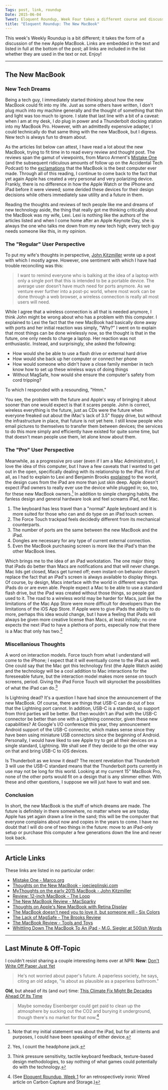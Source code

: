 ```yaml
---
Tags: post, link, roundup
Date: 2015-06-04
Tweet: Eloquent Roundup, Week Four takes a different course and discusses the new MacBook, while providing a variety of links on the subject.
title: "Eloquent Roundup: The New MacBook"
---
```


This week's Weekly Roundup is a bit different; it takes the form of a discussion of the new Apple MacBook. Links are embedded in the text and listed in full at the bottom of the post; all links are included in the list whether they are used in the text or not. Enjoy!

---

## The New MacBook

### New Tech Dreams

Being a tech guy, I immediately started thinking about how the new MacBook could fit into my life. Just as some others have written, I don't plug much into my machine generally and the thought of something that thin and light was too much to ignore. I state that last line with a bit of a caveat: when I am at my desk, I *do* plug in power and a Thunderbolt docking station into my MacBook Pro. However, with an admittedly expensive adapter, I could technically do that same thing with the new MacBook, but I digress. New tech is always fun to dream about.

As the articles list below can attest, I have read a lot about the new MacBook, trying to fit time in to read every review and thought post. The reviews span the gamut of viewpoints, from Marco Arment's [Mistake One](http://www.marco.org/2015/05/19/mistake-one) (and the subsequent ridiculous amounts of follow up on the Accidental Tech Podcast) to the [exclamations](https://twitter.com/cdixon/status/605570336004784128 "Chris Dixon (@cdixon) - Twitter") that the MacBook is the best computer ever made. Through all of this reading, I continue to come back to the fact that yet again Apple has created a very personal and very polarizing device. Frankly, there is no difference in how the Apple Watch or the iPhone and iPad before it were viewed; some derided these devices for their design decisions while others immediately saw utility and a future in them.

Reading the thoughts and reviews of tech people like me and dreams of new technology aside, the thing that really got me thinking critically about the MacBook was my wife, Lexi. Lexi is nothing like the authors of the articles listed and when I come home after an Apple Keynote Day, she is always the one who talks me down from my new tech high; every tech guy needs someone like this, in my opinion.

### The "Regular" User Perspective

To put my wife's thoughts in perspective, [John Kitzmiller](http://www.johnkitzmiller.com/blog/my-thoughts-on-the-early-2015-macbook/) wrote up a post with which I mostly agree. However, one sentiment with which I have had trouble reconciling was this:

> I want to remind everyone who is balking at the idea of a laptop with only a single port that this is intended to be a portable device. The average user doesn’t have much need for ports anymore. As we venture ever further into a post-pc world, where most work can be done through a web browser, a wireless connection is really all most users will need.

While I agree that a wireless connection is all that is needed anymore, I think John might be wrong about who has a problem with this computer. I explained to Lexi the fact that the new MacBook had basically done away with ports and her initial reaction was simply, "Why?" I went on to explain that most things can be done wirelessly now, so the thought is that in the future, one only needs to charge a laptop. Her reaction was not enthusiastic. Instead, and surprisingly, she asked the following:

+ How would she be able to use a  flash drive or external hard drive
+ How would she back up her computer or connect her phone
+ How would someone who didn't have a close family member in tech know how to set up these wireless ways of doing things
+ Without MagSafe, how would she ensure the computer's safety from cord tripping?

To which I responded with a resounding, "Hmm."

You see, the problem with the future and Apple's way of bringing it about sooner than one would expect is that it scares people. John is correct, wireless everything is the future, just as CDs were the future when everyone freaked out about the iMac's lack of 3.5" floppy drive, but without the infrastructure in place, that future is not yet here. I still know people who email pictures to themselves to transfer them between devices; the services to do this more simply and efficiently have existed for quite some time, but that doesn't mean people use them, let alone know about them.

### The "Pro" User Perspective

Meanwhile, as a progressive pro user (even if I am a Mac Administrator), I love the idea of this computer, but I have a few caveats that I wanted to get out in the open, specifically dealing with its relationship to the iPad. First of all, as I had to explain to Lexi and Benjamin Brooks [explained](https://brooksreview.net/2015/03/the-lack-of-magsafe/) to the world, the design cues from the iPad are more than just skin deep. Apple doesn't expect iPad owners to really ever use the device while plugged in; so, too, for these new MacBook owners.[^1] In addition to simple charging habits, the fanless design and general hardware look and feel screams iPad, not Mac.

1. The keyboard has less travel than a "normal" Apple keyboard and it is more suited for those who can and do type on an iPad touch screen. 
2. The Force Touch trackpad feels decidedly different from its mechanical counterparts.
3. The number of ports are the same between the new MacBook and the iPad.
4. Dongles are necessary for any type of current external connection.
5. Even the MacBook purchasing screen is more like the iPad's than the other MacBook lines.

Which brings me to the idea of an iPad workstation. The one major thing that iPads do better than Macs are notifications and that will never change. Mac lids get closed, Macs get turned off; even instant-on behavior doesn't replace the fact that an iPad's screen is always available to display things. Of course, by design, Macs interface with the world in different ways than iPads do or are even able. People expect a Mac to be able to use a standard flash drive, but the iPad was created without those things, so people got used to it. The road to a wireless world may be harder for Macs, just like the limitations of the Mac App Store were more difficult for developers than the limitations of the iOS App Store. If Apple were to give iPads the ability to do more, perhaps this idea would change, but I have a feeling that iPads will always be given more creative license than Macs, at least initially; no one expects the next iPad to have a plethora of ports, especially now that there is a Mac that only has two.[^2]

### Miscellanious Thoughts

A word on interaction models. Force touch from what I understand will come to the iPhone; I expect that it will eventually come to the iPad as well. One could say that the Mac got this technology first (the Apple Watch aside) and the technology will be a cool addition to Mac interactions for the foreseeable future, but the interaction model makes more sense on touch screens, period. Giving the iPad Force Touch will skyrocket the possibilities of what the iPad can do.[^3]

Is Lightning dead? It's a question I have had since the announcement of the new MacBook. Of course, there are things that USB-C can do out of box that the Lightning port cannot. In addition, USB-C is a standard, so support from third parties will be better. But then wouldn't an iPad with the USB-C connector be better than one with a Lightning connector, given these new capabilities? At Google's I/O conference this year, they announcement Android support of the USB-C connector, which makes sense since they have been using miniature USB connectors since the beginning of Android. Personally, I would have liked to see Apple try to get all their devices on a single standard, Lightning. We shall see if they decide to go the other way on that and bring USB-C to iOS devices.

Is Thunderbolt as we know it dead? The recent revelation that Thunderbolt 3 will use the USB-C standard means that the Thunderbolt ports currently in use may not be long for this world. Looking at my current 15" MacBook Pro, none of the other ports would fit on a design that is any slimmer either. With these and other questions, I suppose we will just have to wait and see.

### Conclusion

In short, the new MacBook is the stuff of which dreams are made. The future is definitely in there somewhere, no matter where we are today. Apple has yet again drawn a line in the sand; this will be the computer that everyone complains about now and copies in the years to come. I have no doubt that I will do one of two things in the future: move to an iPad-only setup or purchase this computer a few generations down the line and never look back.

---

## Article Links
These links are listed in no particular order:

+ [Mistake One - Marco.org](http://www.marco.org/2015/05/19/mistake-one)
+ [Thoughts on the New MacBook - joecieplinski.com](http://www.joecieplinski.com/blog/2015/05/06/thoughts-on-the-new-macbook/)
+ [MyThoughts on the early 2015 MacBook - John Kitzmiller](http://www.johnkitzmiller.com/blog/my-thoughts-on-the-early-2015-macbook/)
+ [Review: 12-inch MacBook - The Loop](http://www.loopinsight.com/2015/04/09/review-12-inch-macbook/)
+ [The New MacBook Review - MacSparky](http://macsparky.com/blog/2015/4/the-new-macbook-review)
+ [Thoughts on Apple's New MacBook with Retina Display](http://www.512pixels.net/blog/2015/3/thoughts-on-apples-new-macbook-with-retina-display)
+ [The MacBook doesn’t need you to love it, but someone will - Six Colors](http://sixcolors.com/post/2015/03/the-macbook-doesnt-need-you-to-love-it-but-someone-will/)
+ [The Lack of MagSafe - The Brooks Review](https://brooksreview.net/2015/03/the-lack-of-magsafe/)
+ [The MacBook Review - Tools and Toys](http://toolsandtoys.net/reviews/macbook-review/)
+ [Whittling Down The MacBook To An iPad - M.G. Siegler at 500ish Words](https://500ish.com/whittling-down-the-macbook-to-an-ipad-ea86c070f24b)

---

## Last Minute & Off-Topic
I couldn't resist sharing a couple interesting items over at NPR:
**New**: [Don't Write Off Paper Just Yet](http://www.npr.org/2015/05/26/408794149/dont-write-off-paper-just-yet)
> He's not worried about paper's future. A paperless society, he says, citing an old adage, "is about as plausible as a paperless bathroom."


**Old**, but ahead of its (and our) time: [This Climate Fix Might Be Decades Ahead Of Its Time](http://www.npr.org/2013/06/27/189522647/this-climate-fix-might-be-decades-ahead-of-its-time)
> Maybe someday Eisenberger could get paid to clean up the atmosphere by sucking out the CO2 and burying it underground, though there's no market for that now.[^4]
	
[^1]: Note that my initial statement was about the iPad, but for all intents and purposes, I could have been speaking of either device.
[^2]: Yes, I count the headphone jack.
[^3]: Think pressure sensitivity, tactile keyboard feedback, texture-based design methodologies, to say nothing of what games could potentially do with the technology.
[^4]: (See [Eloquent Roundup, Week 1](http://www.engineeredeloquence.com/2015/05/eloquent-roundup-week-one/) for an retrospectively ironic Wired article on Carbon Capture and Storage.)